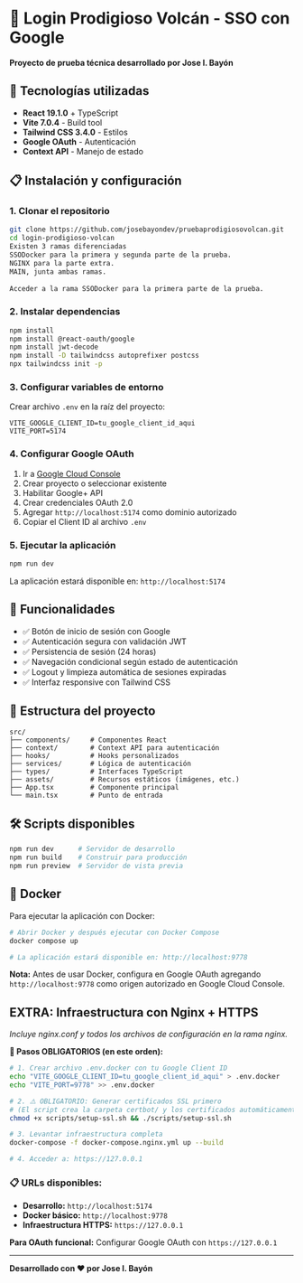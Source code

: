 # 🌋 Login Prodigioso Volcán - SSO con Google

**Proyecto de prueba técnica desarrollado por Jose I. Bayón**


## 🚀 Tecnologías utilizadas

- **React 19.1.0** + TypeScript
- **Vite 7.0.4** - Build tool
- **Tailwind CSS 3.4.0** - Estilos
- **Google OAuth** - Autenticación
- **Context API** - Manejo de estado

## 📋 Instalación y configuración

### 1. Clonar el repositorio
```bash
git clone https://github.com/josebayondev/pruebaprodigiosovolcan.git
cd login-prodigioso-volcan
Existen 3 ramas diferenciadas
SSODocker para la primera y segunda parte de la prueba.
NGINX para la parte extra.
MAIN, junta ambas ramas.
 
Acceder a la rama SSODocker para la primera parte de la prueba.
```

### 2. Instalar dependencias
```bash
npm install
npm install @react-oauth/google
npm install jwt-decode
npm install -D tailwindcss autoprefixer postcss
npx tailwindcss init -p
```

### 3. Configurar variables de entorno
Crear archivo `.env` en la raíz del proyecto:
```properties
VITE_GOOGLE_CLIENT_ID=tu_google_client_id_aqui
VITE_PORT=5174
```

### 4. Configurar Google OAuth
1. Ir a [Google Cloud Console](https://console.cloud.google.com/)
2. Crear proyecto o seleccionar existente
3. Habilitar Google+ API
4. Crear credenciales OAuth 2.0
5. Agregar `http://localhost:5174` como dominio autorizado
6. Copiar el Client ID al archivo `.env`

### 5. Ejecutar la aplicación
```bash
npm run dev
```

La aplicación estará disponible en: `http://localhost:5174`

## 🎯 Funcionalidades

- ✅ Botón de inicio de sesión con Google
- ✅ Autenticación segura con validación JWT
- ✅ Persistencia de sesión (24 horas)
- ✅ Navegación condicional según estado de autenticación
- ✅ Logout y limpieza automática de sesiones expiradas
- ✅ Interfaz responsive con Tailwind CSS

## 📁 Estructura del proyecto

```
src/
├── components/     # Componentes React
├── context/        # Context API para autenticación
├── hooks/          # Hooks personalizados
├── services/       # Lógica de autenticación
├── types/          # Interfaces TypeScript
├── assets/         # Recursos estáticos (imágenes, etc.)
├── App.tsx         # Componente principal
└── main.tsx        # Punto de entrada
```

## 🛠️ Scripts disponibles

```bash
npm run dev      # Servidor de desarrollo
npm run build    # Construir para producción
npm run preview  # Servidor de vista previa
```

## 🐳 Docker

Para ejecutar la aplicación con Docker:

```bash
# Abrir Docker y después ejecutar con Docker Compose
docker compose up

# La aplicación estará disponible en: http://localhost:9778
```

**Nota:** Antes de usar Docker, configura en Google OAuth agregando `http://localhost:9778` como origen autorizado en Google Cloud Console.

## EXTRA: Infraestructura con Nginx + HTTPS

*Incluye nginx.conf y todos los archivos de configuración en la rama nginx.*

**🚀 Pasos OBLIGATORIOS (en este orden):**

```bash
# 1. Crear archivo .env.docker con tu Google Client ID
echo "VITE_GOOGLE_CLIENT_ID=tu_google_client_id_aqui" > .env.docker
echo "VITE_PORT=9778" >> .env.docker

# 2. ⚠️ OBLIGATORIO: Generar certificados SSL primero
# (El script crea la carpeta certbot/ y los certificados automáticamente)
chmod +x scripts/setup-ssl.sh && ./scripts/setup-ssl.sh

# 3. Levantar infraestructura completa
docker-compose -f docker-compose.nginx.yml up --build

# 4. Acceder a: https://127.0.0.1

```

### 📋 URLs disponibles:

- **Desarrollo:** `http://localhost:5174`
- **Docker básico:** `http://localhost:9778` 
- **Infraestructura HTTPS:** `https://127.0.0.1`

**Para OAuth funcional:** Configurar Google OAuth con `https://127.0.0.1`

---

**Desarrollado con ❤️ por Jose I. Bayón**